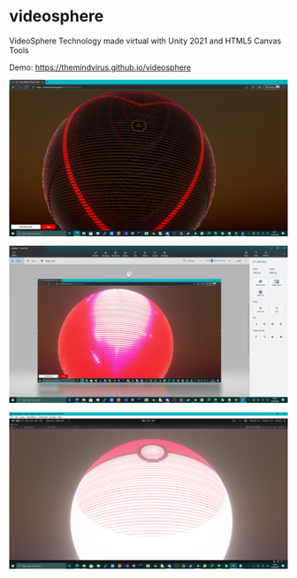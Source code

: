 # videosphere
VideoSphere Technology made virtual with Unity 2021 and HTML5 Canvas Tools

Demo: https://themindvirus.github.io/videosphere

![screenshot](https://github.com/themindvirus/videosphere/blob/main/screenshot.png)

![screenshot1](https://github.com/themindvirus/videosphere/blob/main/screenshot1.png)

![screenshot2](https://github.com/themindvirus/videosphere/blob/main/screenshot2.png)
